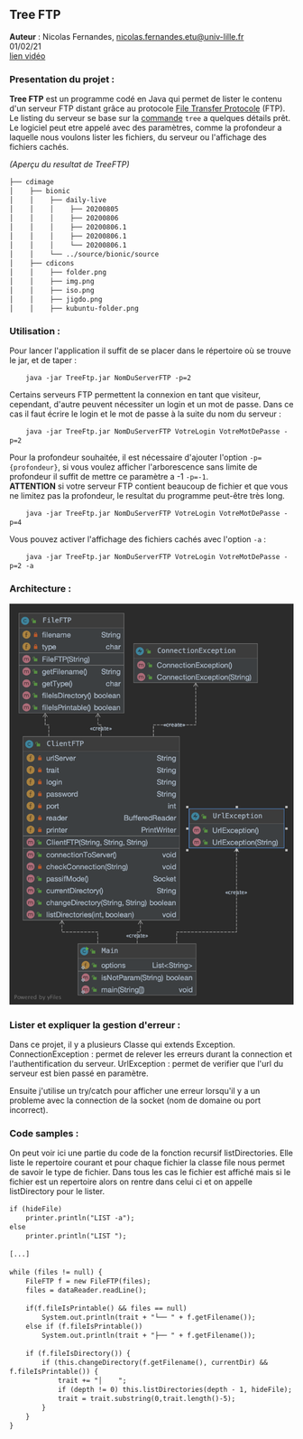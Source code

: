 ## Tree FTP 

**Auteur** : Nicolas Fernandes, nicolas.fernandes.etu@univ-lille.fr <br>
01/02/21 <br>
[lien vidéo]()

### Presentation du projet : 

**Tree FTP** est un programme codé en Java qui permet de lister le contenu d'un serveur FTP distant grâce au protocole [File Transfer Protocole](https://fr.wikipedia.org/wiki/File_Transfer_Protocol) (FTP). 
Le listing du serveur se base sur la [commande](http://www.delafond.org/traducmanfr/man/man1/tree.1.html) `tree` a quelques détails prêt.
Le logiciel peut etre appelé avec des paramètres, comme la profondeur a laquelle nous voulons lister les fichiers,
du serveur ou l'affichage des fichiers cachés.

*(Aperçu du resultat de TreeFTP)*
```
├── cdimage
│    ├── bionic
│    │    ├── daily-live
│    │    │    ├── 20200805
│    │    │    ├── 20200806
│    │    │    ├── 20200806.1
│    │    │    ├── 20200806.1
│    │    │    └── 20200806.1
│    │    └── ../source/bionic/source
│    ├── cdicons
│    │    ├── folder.png
│    │    ├── img.png
│    │    ├── iso.png
│    │    ├── jigdo.png
│    │    ├── kubuntu-folder.png
```

### Utilisation :

Pour lancer l'application il suffit de se placer dans le répertoire où se trouve le jar,
et de taper :
```
    java -jar TreeFtp.jar NomDuServerFTP -p=2
```
Certains serveurs FTP permettent la connexion en tant que visiteur, cependant, d'autre peuvent nécessiter un login et un mot de passe.
Dans ce cas il faut écrire le login et le mot de passe à la suite du nom du serveur :
```
    java -jar TreeFtp.jar NomDuServerFTP VotreLogin VotreMotDePasse -p=2
```

Pour la profondeur souhaitée, il est nécessaire d'ajouter l'option `-p={profondeur}`,
si vous voulez afficher l'arborescence sans limite de profondeur il suffit de mettre ce paramètre a -1 `-p=-1`. <br>
**ATTENTION** si votre serveur FTP contient beaucoup de fichier et que vous ne limitez pas la profondeur, le resultat du programme peut-être très long.

```
    java -jar TreeFtp.jar NomDuServerFTP VotreLogin VotreMotDePasse -p=4
```


Vous pouvez activer l'affichage des fichiers cachés avec l'option `-a` :
```
    java -jar TreeFtp.jar NomDuServerFTP VotreLogin VotreMotDePasse -p=2 -a
```

### Architecture :

![Voici l'UML du projet :](./src/main/resources/TreeFTP_UML.png)

### Lister et expliquer la gestion d'erreur :

Dans ce projet, il y a plusieurs Classe qui extends Exception.
ConnectionException : permet de relever les erreurs durant la connection et l'authentification du serveur.
UrlException : permet de verifier que l'url du serveur est bien passé en paramètre.

Ensuite j'utilise un try/catch pour afficher une erreur lorsqu'il y a un probleme avec la connection de la socket (nom de domaine ou port incorrect).
 
### Code samples :

On peut voir ici une partie du code de la fonction recursif listDirectories.
Elle liste le repertoire courant et pour chaque fichier la classe file nous permet de savoir
le type de fichier. Dans tous les cas le fichier est affiché mais si le fichier est un repertoire alors on rentre dans celui ci
et on appelle listDirectory pour le lister. 

```
if (hideFile)
    printer.println("LIST -a");
else
    printer.println("LIST ");

[...]

while (files != null) {
    FileFTP f = new FileFTP(files);
    files = dataReader.readLine();

    if(f.fileIsPrintable() && files == null)
        System.out.println(trait + "└── " + f.getFilename());
    else if (f.fileIsPrintable())
        System.out.println(trait + "├── " + f.getFilename());

    if (f.fileIsDirectory()) {
        if (this.changeDirectory(f.getFilename(), currentDir) && f.fileIsPrintable()) {
            trait += "│    ";
            if (depth != 0) this.listDirectories(depth - 1, hideFile);
            trait = trait.substring(0,trait.length()-5);
        }
    }
}
```